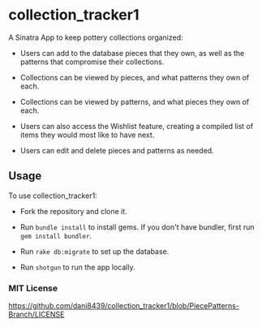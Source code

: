 # collection_tracker1 #
A Sinatra App to keep pottery collections organized:

* Users can add to the database pieces that they own, as well as the patterns that compromise their collections.

* Collections can be viewed by pieces, and what patterns they own of each.

* Collections can be viewed by patterns, and what pieces they own of each.

* Users can also access the Wishlist feature, creating a compiled list of items they would most like to have next.

* Users can edit and delete pieces and patterns as needed.

## Usage ##

To use collection_tracker1:

* Fork the repository and clone it.

* Run `bundle install` to install gems. If you don't have bundler, first run `gem install bundler`.

* Run `rake db:migrate` to set up the database.

* Run `shotgun` to run the app locally.

### MIT License ###

https://github.com/dani8439/collection_tracker1/blob/PiecePatterns-Branch/LICENSE
